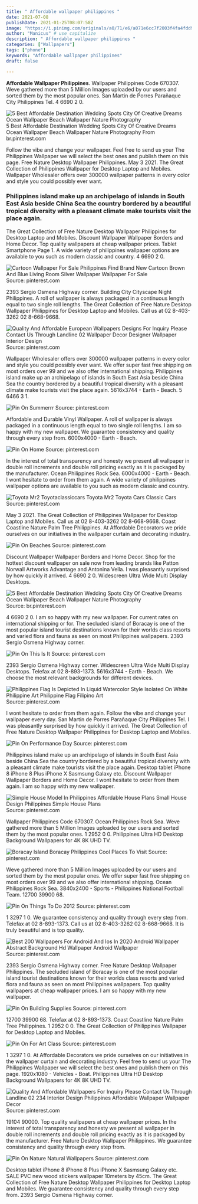```yaml
---
title: " Affordable wallpaper philippines "
date: 2021-07-08
publishDate: 2021-01-25T08:07:58Z
image: "https://i.pinimg.com/originals/a0/71/e6/a071e6cc7f2003f4fa4fdd917c8d4395.jpg"
author: "Manicus" # use capitalize
description: " Affordable wallpaper philippines "
categories: ["Wallpapers"]
tags: ["phone"]
keywords: "Affordable wallpaper philippines"
draft: false

---
```



**Affordable Wallpaper Philippines**. Wallpaper Philippines Code 670307. Weve gathered more than 5 Million Images uploaded by our users and sorted them by the most popular ones. San Martin de Porres Parañaque City Philippines Tel. 4 6690 2 0.

![5 Best Affordable Destination Wedding Spots City Of Creative Dreams Ocean Wallpaper Beach Wallpaper Nature Photography](https://i.pinimg.com/originals/3e/88/1b/3e881bda64a005bc12dac8e5f6f5357f.jpg "5 Best Affordable Destination Wedding Spots City Of Creative Dreams Ocean Wallpaper Beach Wallpaper Nature Photography")
5 Best Affordable Destination Wedding Spots City Of Creative Dreams Ocean Wallpaper Beach Wallpaper Nature Photography From br.pinterest.com


Follow the vibe and change your wallpaper. Feel free to send us your The Philippines Wallpaper we will select the best ones and publish them on this page. Free Nature Desktop Wallpaper Philippines. May 3 2021. The Great Collection of Philippines Wallpaper for Desktop Laptop and Mobiles. Wallpaper Wholesaler offers over 300000 wallpaper patterns in every color and style you could possibly ever want.

### Philippines island make up an archipelago of islands in South East Asia beside China Sea the country bordered by a beautiful tropical diversity with a pleasant climate make tourists visit the place again.

The Great Collection of Free Nature Desktop Wallpaper Philippines for Desktop Laptop and Mobiles. Discount Wallpaper Wallpaper Borders and Home Decor. Top quality wallpapers at cheap wallpaper prices. Tablet Smartphone Page 1. A wide variety of philippines wallpaper options are available to you such as modern classic and country. 4 6690 2 0.


![Cartoon Wallpaper For Sale Philippines Find Brand New Cartoon Brown And Blue Living Room Silver Wallpaper Wallpaper For Sale](https://i.pinimg.com/originals/d3/c9/59/d3c95912049eb0caa3e9ece5a666f23d.jpg "Cartoon Wallpaper For Sale Philippines Find Brand New Cartoon Brown And Blue Living Room Silver Wallpaper Wallpaper For Sale")
Source: pinterest.com

2393 Sergio Osmena Highway corner. Building City Cityscape Night Philippines. A roll of wallpaper is always packaged in a continuous length equal to two single roll lengths. The Great Collection of Free Nature Desktop Wallpaper Philippines for Desktop Laptop and Mobiles. Call us at 02 8-403-3262 02 8-668-9668.

![Quality And Affordable European Wallpapers Designs For Inquiry Please Contact Us Through Landline 02 Wallpaper Decor Designer Wallpaper Interior Design](https://i.pinimg.com/originals/71/72/14/717214196cd40084dd12ff44dc88bf53.jpg "Quality And Affordable European Wallpapers Designs For Inquiry Please Contact Us Through Landline 02 Wallpaper Decor Designer Wallpaper Interior Design")
Source: pinterest.com

Wallpaper Wholesaler offers over 300000 wallpaper patterns in every color and style you could possibly ever want. We offer super fast free shipping on most orders over 99 and we also offer international shipping. Philippines island make up an archipelago of islands in South East Asia beside China Sea the country bordered by a beautiful tropical diversity with a pleasant climate make tourists visit the place again. 5616x3744 - Earth - Beach. 5 6466 3 1.

![Pin On Summerrr](https://i.pinimg.com/originals/5b/09/13/5b0913d2d668746b7d4a5e74e0cc27a6.jpg "Pin On Summerrr")
Source: pinterest.com

Affordable and Durable Vinyl Wallpaper. A roll of wallpaper is always packaged in a continuous length equal to two single roll lengths. I am so happy with my new wallpaper. We guarantee consistency and quality through every step from. 6000x4000 - Earth - Beach.

![Pin On Home](https://i.pinimg.com/originals/a3/e3/37/a3e33707d14e1f95822d55d0210cc4a4.jpg "Pin On Home")
Source: pinterest.com

In the interest of total transparency and honesty we present all wallpaper in double roll increments and double roll pricing exactly as it is packaged by the manufacturer. Ocean Philippines Rock Sea. 6000x4000 - Earth - Beach. I wont hesitate to order from them again. A wide variety of philippines wallpaper options are available to you such as modern classic and country.

![Toyota Mr2 Toyotaclassiccars Toyota Mr2 Toyota Cars Classic Cars](https://i.pinimg.com/originals/63/d9/2f/63d92f41aeb8cf9bdd460d81b8573bcb.jpg "Toyota Mr2 Toyotaclassiccars Toyota Mr2 Toyota Cars Classic Cars")
Source: pinterest.com

May 3 2021. The Great Collection of Philippines Wallpaper for Desktop Laptop and Mobiles. Call us at 02 8-403-3262 02 8-668-9668. Coast Coastline Nature Palm Tree Philippines. At Affordable Decorators we pride ourselves on our initiatives in the wallpaper curtain and decorating industry.

![Pin On Beaches](https://i.pinimg.com/originals/28/a3/7f/28a37fd8eb2f5cbaad3b4d8413b2abb9.jpg "Pin On Beaches")
Source: pinterest.com

Discount Wallpaper Wallpaper Borders and Home Decor. Shop for the hottest discount wallpaper on sale now from leading brands like Patton Norwall Artworks Advantage and Antonina Vella. I was pleasantly surprised by how quickly it arrived. 4 6690 2 0. Widescreen Ultra Wide Multi Display Desktops.

![5 Best Affordable Destination Wedding Spots City Of Creative Dreams Ocean Wallpaper Beach Wallpaper Nature Photography](https://i.pinimg.com/originals/3e/88/1b/3e881bda64a005bc12dac8e5f6f5357f.jpg "5 Best Affordable Destination Wedding Spots City Of Creative Dreams Ocean Wallpaper Beach Wallpaper Nature Photography")
Source: br.pinterest.com

4 6690 2 0. I am so happy with my new wallpaper. For current rates on international shipping or for. The secluded island of Boracay is one of the most popular island tourist destinations known for their worlds class resorts and varied flora and fauna as seen on most Philippines wallpapers. 2393 Sergio Osmena Highway corner.

![Pin On This Is It](https://i.pinimg.com/736x/b4/a5/ac/b4a5acaca4aa4e73c7e0b843dcbf7228.jpg "Pin On This Is It")
Source: pinterest.com

2393 Sergio Osmena Highway corner. Widescreen Ultra Wide Multi Display Desktops. Telefax at 02 8-893-1373. 5616x3744 - Earth - Beach. We choose the most relevant backgrounds for different devices.

![Philippines Flag Is Depicted In Liquid Watercolor Style Isolated On White Philippine Art Philippine Flag Filipino Art](https://i.pinimg.com/736x/18/39/49/1839492e828306b314c0c88599c0c254.jpg "Philippines Flag Is Depicted In Liquid Watercolor Style Isolated On White Philippine Art Philippine Flag Filipino Art")
Source: pinterest.com

I wont hesitate to order from them again. Follow the vibe and change your wallpaper every day. San Martin de Porres Parañaque City Philippines Tel. I was pleasantly surprised by how quickly it arrived. The Great Collection of Free Nature Desktop Wallpaper Philippines for Desktop Laptop and Mobiles.

![Pin On Performance Day](https://i.pinimg.com/originals/bc/cd/28/bccd282bc60e2e83bc6a0dd5ddb44fe9.jpg "Pin On Performance Day")
Source: pinterest.com

Philippines island make up an archipelago of islands in South East Asia beside China Sea the country bordered by a beautiful tropical diversity with a pleasant climate make tourists visit the place again. Desktop tablet iPhone 8 iPhone 8 Plus iPhone X Sasmsung Galaxy etc. Discount Wallpaper Wallpaper Borders and Home Decor. I wont hesitate to order from them again. I am so happy with my new wallpaper.

![Simple House Model In Philippines Affordable House Plans Small House Design Philippines Simple House Plans](https://i.pinimg.com/originals/68/3b/18/683b183dd5ebef99d3369b6dca4f68b0.jpg "Simple House Model In Philippines Affordable House Plans Small House Design Philippines Simple House Plans")
Source: pinterest.com

Wallpaper Philippines Code 670307. Ocean Philippines Rock Sea. Weve gathered more than 5 Million Images uploaded by our users and sorted them by the most popular ones. 1 2952 0 0. Philippines Ultra HD Desktop Background Wallpapers for 4K 8K UHD TV.

![Boracay Island Boracay Philippines Cool Places To Visit](https://i.pinimg.com/originals/89/a7/1e/89a71ec0d8c4a3cb4c17785848eb7ee7.jpg "Boracay Island Boracay Philippines Cool Places To Visit")
Source: pinterest.com

Weve gathered more than 5 Million Images uploaded by our users and sorted them by the most popular ones. We offer super fast free shipping on most orders over 99 and we also offer international shipping. Ocean Philippines Rock Sea. 3840x2400 - Sports - Philippines National Football Team. 12700 39900 68.

![Pin On Things To Do 2012](https://i.pinimg.com/originals/aa/ea/29/aaea296a1637dad6d08cd78f0dc62254.jpg "Pin On Things To Do 2012")
Source: pinterest.com

1 3297 1 0. We guarantee consistency and quality through every step from. Telefax at 02 8-893-1373. Call us at 02 8-403-3262 02 8-668-9668. It is truly beautiful and is top quality.

![Best 200 Wallpapers For Android And Ios In 2020 Android Wallpaper Abstract Background Hd Wallpaper Android Wallpaper](https://i.pinimg.com/originals/19/cd/fa/19cdfab82642eeb16847c17e5fd59e20.jpg "Best 200 Wallpapers For Android And Ios In 2020 Android Wallpaper Abstract Background Hd Wallpaper Android Wallpaper")
Source: pinterest.com

2393 Sergio Osmena Highway corner. Free Nature Desktop Wallpaper Philippines. The secluded island of Boracay is one of the most popular island tourist destinations known for their worlds class resorts and varied flora and fauna as seen on most Philippines wallpapers. Top quality wallpapers at cheap wallpaper prices. I am so happy with my new wallpaper.

![Pin On Building Supplies](https://i.pinimg.com/originals/c0/f2/e2/c0f2e2bb98a8cc7c921fd8bc0464da31.jpg "Pin On Building Supplies")
Source: pinterest.com

12700 39900 68. Telefax at 02 8-893-1373. Coast Coastline Nature Palm Tree Philippines. 1 2952 0 0. The Great Collection of Philippines Wallpaper for Desktop Laptop and Mobiles.

![Pin On For Art Class](https://i.pinimg.com/originals/a0/f8/d3/a0f8d379ae67d39390b9587cfccf0daf.jpg "Pin On For Art Class")
Source: pinterest.com

1 3297 1 0. At Affordable Decorators we pride ourselves on our initiatives in the wallpaper curtain and decorating industry. Feel free to send us your The Philippines Wallpaper we will select the best ones and publish them on this page. 1920x1080 - Vehicles - Boat. Philippines Ultra HD Desktop Background Wallpapers for 4K 8K UHD TV.

![Quality And Affordable Wallpapers For Inquiry Please Contact Us Through Landline 02 234 Interior Design Philippines Affordable Wallpaper Wallpaper Decor](https://i.pinimg.com/originals/39/3d/8a/393d8a391b6bad49bc0d9eca71132959.jpg "Quality And Affordable Wallpapers For Inquiry Please Contact Us Through Landline 02 234 Interior Design Philippines Affordable Wallpaper Wallpaper Decor")
Source: pinterest.com

19104 90000. Top quality wallpapers at cheap wallpaper prices. In the interest of total transparency and honesty we present all wallpaper in double roll increments and double roll pricing exactly as it is packaged by the manufacturer. Free Nature Desktop Wallpaper Philippines. We guarantee consistency and quality through every step from.

![Pin On Nature Natural Wallpapers](https://i.pinimg.com/originals/a0/71/e6/a071e6cc7f2003f4fa4fdd917c8d4395.jpg "Pin On Nature Natural Wallpapers")
Source: pinterest.com

Desktop tablet iPhone 8 iPhone 8 Plus iPhone X Sasmsung Galaxy etc. SALE PVC new wood stickers wallpaper 10meters by 45cm. The Great Collection of Free Nature Desktop Wallpaper Philippines for Desktop Laptop and Mobiles. We guarantee consistency and quality through every step from. 2393 Sergio Osmena Highway corner.

